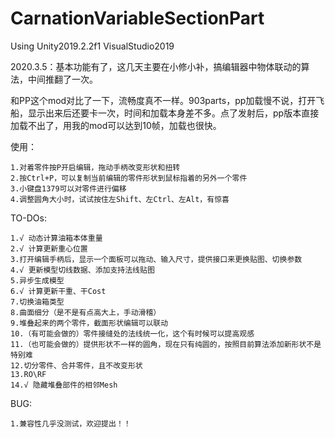 ﻿# CarnationVariableSectionPart
 
Using Unity2019.2.2f1 VisualStudio2019

2020.3.5：基本功能有了，这几天主要在小修小补，搞编辑器中物体联动的算法，中间推翻了一次。

和PP这个mod对比了一下，流畅度真不一样。903parts，pp加载慢不说，打开飞船，显示出来后还要卡一次，时间和加载本身差不多。点了发射后，pp版本直接加载不出了，用我的mod可以达到10帧，加载也很快。

 使用：
 
    1.对着零件按P开启编辑，拖动手柄改变形状和扭转    
    2.按Ctrl+P，可以复制当前编辑的零件形状到鼠标指着的另外一个零件
    3.小键盘1379可以对零件进行偏移
    4.调整圆角大小时，试试按住左Shift、左Ctrl、左Alt，有惊喜
 TO-DOs:
 
    1.√ 动态计算油箱本体重量 
    2.√ 计算更新重心位置 
    3.打开编辑手柄后，显示一个面板可以拖动、输入尺寸，提供接口来更换贴图、切换参数
    4.√ 更新模型切线数据、添加支持法线贴图
    5.异步生成模型
    6.√ 计算更新干重、干Cost
    7.切换油箱类型
    8.曲面细分（是不是有点高大上，手动滑稽）
    9.堆叠起来的两个零件，截面形状编辑可以联动
    10.（有可能会做的）零件接缝处的法线统一化，这个有时候可以提高观感
    11.（也可能会做的）提供形状不一样的圆角，现在只有纯圆的，按照目前算法添加新形状不是特别难
    12.切分零件、合并零件，且不改变形状
    13.RO\RF
    14.√ 隐藏堆叠部件的相邻Mesh
 BUG:
 
    1.兼容性几乎没测试，欢迎提出！！
